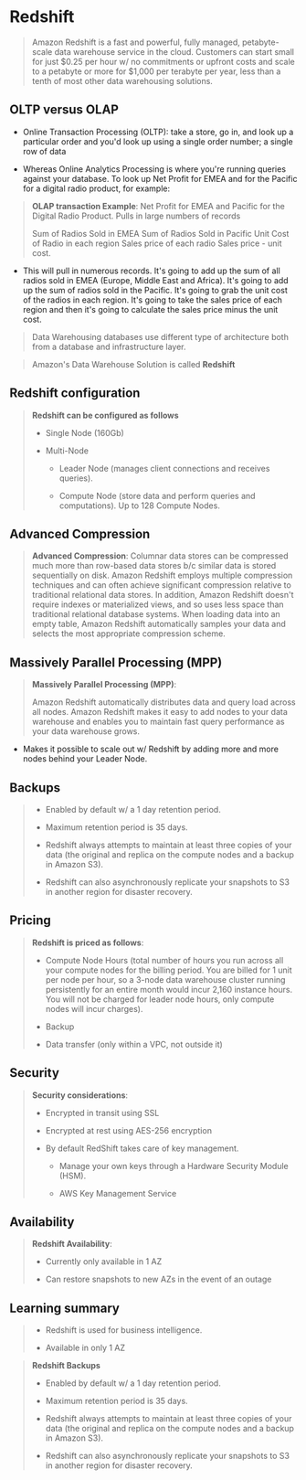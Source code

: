 # Redshift

> Amazon Redshift is a fast and powerful, fully managed, petabyte-scale data warehouse service in the cloud. Customers can start small for just $0.25 per hour w/ no commitments or upfront costs and scale to a petabyte or more for $1,000 per terabyte per year, less than a tenth of most other data warehousing solutions.

## OLTP versus OLAP

* Online Transaction Processing (OLTP): take a store, go in, and look up a particular order and you'd look up using a single order number; a single row of data

* Whereas Online Analytics Processing is where you're running queries against your database. To look up Net Profit for EMEA and for the Pacific for a digital radio product, for example:

> **OLAP transaction Example**:
> Net Profit for EMEA and Pacific for the Digital Radio Product.
> Pulls in large numbers of records
>
> Sum of Radios Sold in EMEA
> Sum of Radios Sold in Pacific
> Unit Cost of Radio in each region
> Sales price of each radio
> Sales price - unit cost.

* This will pull in numerous records. It's going to add up the sum of all radios sold in EMEA (Europe, Middle East and Africa). It's going to add up the sum of radios sold in the Pacific. It's going to grab the unit cost of the radios in each region. It's going to take the sales price of each region and then it's going to calculate the sales price minus the unit cost.

> Data Warehousing databases use different type of architecture both from a database and infrastructure layer.

> Amazon's Data Warehouse Solution is called **Redshift**

## Redshift configuration

> **Redshift can be configured as follows**
>
> * Single Node (160Gb)
>
> * Multi-Node
>
>   * Leader Node (manages client connections and receives queries).
>
>   * Compute Node (store data and perform queries and computations). Up to 128 Compute Nodes.

## Advanced Compression

> **Advanced Compression**: Columnar data stores can be compressed much more than row-based data stores b/c similar data is stored sequentially on disk. Amazon Redshift employs multiple compression techniques and can often achieve significant compression relative to traditional relational data stores. In addition, Amazon Redshift doesn't require indexes or materialized views, and so uses less space than traditional relational database systems. When loading data into an empty table, Amazon Redshift automatically samples your data and selects the most appropriate compression scheme.

## Massively Parallel Processing (MPP)

> **Massively Parallel Processing (MPP)**:
>
> Amazon Redshift automatically distributes data and query load across all nodes. Amazon Redshift makes it easy to add nodes to your data warehouse and enables you to maintain fast query performance as your data warehouse grows.

* Makes it possible to scale out w/ Redshift by adding more and more nodes behind your Leader Node.

## Backups

> * Enabled by default w/ a 1 day retention period.
>
> * Maximum retention period is 35 days.
>
> * Redshift always attempts to maintain at least three copies of your data (the original and replica on the compute nodes and a backup in Amazon S3).
>
> * Redshift can also asynchronously replicate your snapshots to S3 in another region for disaster recovery.

## Pricing

> **Redshift is priced as follows**:
>
> * Compute Node Hours (total number of hours you run across all your compute nodes for the billing period. You are billed for 1 unit per node per hour, so a 3-node data warehouse cluster running persistently for an entire month would incur 2,160 instance hours. You will not be charged for leader node hours, only compute nodes will incur charges).
>
> * Backup
>
> * Data transfer (only within a VPC, not outside it)

## Security

> **Security considerations**:
>
> * Encrypted in transit using SSL
>
> * Encrypted at rest using AES-256 encryption
>
> * By default RedShift takes care of key management.
>
>   * Manage your own keys through a Hardware Security Module (HSM).
>
>   * AWS Key Management Service

## Availability

> **Redshift Availability**:
>
> * Currently only available in 1 AZ
>
> * Can restore snapshots to new AZs in the event of an outage

## Learning summary

> * Redshift is used for business intelligence.
>
> * Available in only 1 AZ

> **Redshift Backups**
>
> * Enabled by default w/ a 1 day retention period.
>
> * Maximum retention period is 35 days.
>
> * Redshift always attempts to maintain at least three copies of your data (the original and replica on the compute nodes and a backup in Amazon S3).
>
> * Redshift can also asynchronously replicate your snapshots to S3 in another region for disaster recovery.
